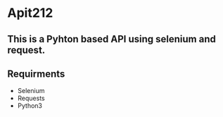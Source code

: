 # Apit212

This is a Pyhton based API using selenium and request. 
------------------------------------------------------

## Requirments
* Selenium
* Requests
* Python3

